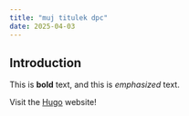 ```yaml
---
title: "muj titulek dpc"
date: 2025-04-03
---
```


## Introduction

This is **bold** text, and this is *emphasized* text.

Visit the [Hugo](https://gohugo.io) website!
